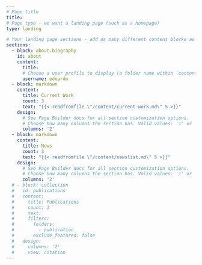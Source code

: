 ```yaml
---
# Page title
title:
# Page type - we want a landing page (such as a homepage)
type: landing

# Your landing page sections - add as many different content blocks as you like
sections:
  - block: about.biography
    id: about
    content:
      title: 
      # Choose a user profile to display (a folder name within `content/authors/`)
      username: edoardo
  - block: markdown
    content:
      title: Current Work
      count: 3
      text: "{{< readfromfile \"/content/current-work.md\" 5 >}}"
    design:
      # See Page Builder docs for all section customization options.
      # Choose how many columns the section has. Valid values: '1' or '2'.
      columns: '2'
  - block: markdown
    content:
      title: News
      count: 3
      text: "{{< readfromfile \"/content/newslist.md\" 5 >}}"
    design:
      # See Page Builder docs for all section customization options.
      # Choose how many columns the section has. Valid values: '1' or '2'.
      columns: '2'
  # - block: collection
  #   id: publications
  #   content:
  #     title: Publications
  #     count: 3
  #     text: 
  #     filters:
  #       folders:
  #         - publication
  #       exclude_featured: false
  #   design:
  #     columns: '2'
  #     view: citation
---
```

